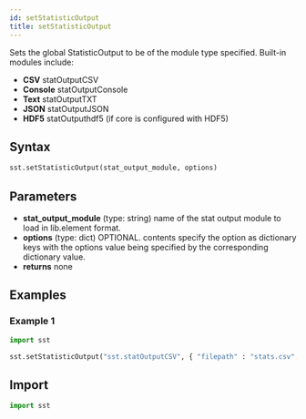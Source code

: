 ```yaml
---
id: setStatisticOutput
title: setStatisticOutput
---
```


<!---
SAND2022-6843 O
Source: sst-documentation/manuals/python
--->

Sets the global StatisticOutput to be of the module type specified. Built-in modules include:
* **CSV** statOutputCSV
* **Console** statOutputConsole
* **Text** statOutputTXT
* **JSON** statOutputJSON
* **HDF5** statOutputhdf5 (if core is configured with HDF5)

## Syntax
```python
sst.setStatisticOutput(stat_output_module, options)
```

## Parameters
* **stat_output_module** (type: string) name of the stat output module to load in lib.element format. 
* **options** (type: dict) OPTIONAL. contents specify the option as dictionary keys with the options value being specified by the corresponding dictionary value. 
* **returns** none

## Examples

### Example 1
```python
import sst

sst.setStatisticOutput("sst.statOutputCSV", { "filepath" : "stats.csv", "separator" : "," } )
```

## Import
```python
import sst
```